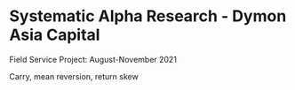 # Systematic Alpha Research - Dymon Asia Capital 
Field Service Project: August-November 2021

Carry, mean reversion, return skew
